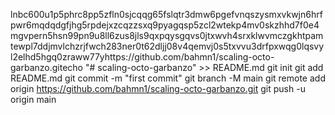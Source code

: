 lnbc600u1p5phrc8pp5zfln0sjcqqg65fslqtr3dmw6pgefvnqszysmxvkwjn6hrfpwr6mqdqdgfjhg5rpdejxzcqzzsxq9pyagqsp5zcl2wtekp4mv0skzhhd7f0e4mgvpern5hsn99pn9u8ll6zus8jls9qxpqysgqvs0jtxwvh4srxklwvmczgkhtpamtewpl7ddjmvlchzrjfwch283ner0t62dljj08v4qemvj0s5txvvu3drfpxwqg0lqsvyl2elhd5hgq0zraww77yhttps://github.com/bahmn1/scaling-octo-garbanzo.gitecho "# scaling-octo-garbanzo" >> README.md
git init
git add README.md
git commit -m "first commit"
git branch -M main
git remote add origin https://github.com/bahmn1/scaling-octo-garbanzo.git
git push -u origin main
